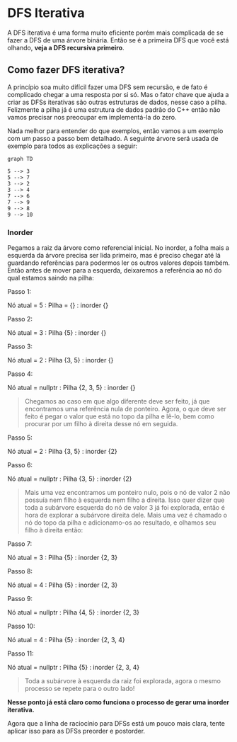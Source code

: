 # DFS Iterativa

A DFS iterativa é uma forma muito eficiente porém mais complicada de se fazer a DFS de uma árvore binária. Então se é a primeira DFS que você está olhando, **veja a DFS recursiva primeiro**.

## Como fazer DFS iterativa?

A princípio soa muito difícil fazer uma DFS sem recursão, e de fato é complicado chegar a uma resposta por si só. Mas o fator chave que ajuda a criar as DFSs iterativas são outras estruturas de dados, nesse caso a pilha. Felizmente a pilha já é uma estrutura de dados padrão do C++ então não vamos precisar nos preocupar em implementá-la do zero.

Nada melhor para entender do que exemplos, então vamos a um exemplo com um passo a passo bem detalhado. A seguinte árvore será usada de exemplo para todos as explicações a seguir:

```mermaid
graph TD

5 --> 3
5 --> 7
3 --> 2
3 --> 4
7 --> 6
7 --> 9
9 --> 8
9 --> 10
```

### Inorder

Pegamos a raiz da árvore como referencial inicial. No inorder, a folha mais a esquerda da árvore precisa ser lida primeiro, mas é preciso chegar até lá guardando referências para podermos ler os outros valores depois também. Então antes de mover para a esquerda, deixaremos a referência ao nó do qual estamos saindo na pilha:

Passo 1:

Nó atual = 5 : Pilha = {} : inorder {}

Passo 2:

Nó atual = 3 : Pilha {5} : inorder {}

Passo 3:

Nó atual = 2 : Pilha {3, 5} : inorder {}

Passo 4:

Nó atual = nullptr : Pilha {2, 3, 5} : inorder {}

>Chegamos ao caso em que algo diferente deve ser feito, já que encontramos uma referência nula de ponteiro. Agora, o que deve ser feito é pegar o valor que está no topo da pilha e lê-lo, bem como procurar por um filho à direita desse nó em seguida.

Passo 5:

Nó atual = 2 : Pilha {3, 5} : inorder {2}

Passo 6:

Nó atual = nullptr : Pilha {3, 5} : inorder {2}

>Mais uma vez encontramos um ponteiro nulo, pois o nó de valor 2 não possuía nem filho à esquerda nem filho a direita. Isso quer dizer que toda a subárvore esquerda do nó de valor 3 já foi explorada, então é hora de explorar a subárvore direita dele. Mais uma vez é chamado o nó do topo da pilha e adicionamo-os ao resultado, e olhamos seu filho à direita então:

Passo 7:

Nó atual = 3 : Pilha {5} : inorder {2, 3}

Passo 8:

Nó atual = 4 : Pilha {5} : inorder {2, 3}

Passo 9:

Nó atual = nullptr : Pilha {4, 5} : inorder {2, 3}

Passo 10:

Nó atual = 4 : Pilha {5} : inorder {2, 3, 4}

Passo 11:

Nó atual = nullptr : Pilha {5} : inorder {2, 3, 4}

>Toda a subárvore à esquerda da raiz foi explorada, agora o mesmo processo se repete para o outro lado!

**Nesse ponto já está claro como funciona o processo de gerar uma inorder iterativa.**

Agora que a linha de raciocínio para DFSs está um pouco mais clara, tente aplicar isso para as DFSs preorder e postorder.


